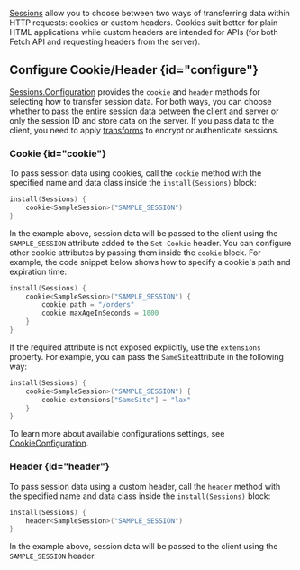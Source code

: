 [//]: # (title: Cookie/Header)

[Sessions](sessions.md) allow you to choose between two ways of transferring data within HTTP requests: cookies or custom headers. Cookies suit better for plain HTML applications while custom headers are intended for APIs (for both Fetch API and requesting headers from the server).


## Configure Cookie/Header {id="configure"}
[Sessions.Configuration](https://api.ktor.io/ktor-server/ktor-server-core/ktor-server-core/io.ktor.sessions/-sessions/-configuration/index.html) provides the `cookie` and `header` methods for selecting how to transfer session data. For both ways, you can choose whether to pass the entire session data between the [client and server](client_server.md) or only the session ID and store data on the server. If you pass data to the client, you need to apply [transforms](transformers.md) to encrypt or authenticate sessions.


### Cookie {id="cookie"}
To pass session data using cookies, call the `cookie` method with the specified name and data class inside the `install(Sessions)` block:
```kotlin
install(Sessions) {
    cookie<SampleSession>("SAMPLE_SESSION")
}
```
In the example above, session data will be passed to the client using the `SAMPLE_SESSION` attribute added to the `Set-Cookie` header. You can configure other cookie attributes by passing them inside the `cookie` block. For example, the code snippet below shows how to specify a cookie's path and expiration time:
```kotlin
install(Sessions) {
    cookie<SampleSession>("SAMPLE_SESSION") {
        cookie.path = "/orders"
        cookie.maxAgeInSeconds = 1000
    }
}
```
If the required attribute is not exposed explicitly, use the `extensions` property. For example, you can pass the `SameSite`attribute in the following way:
```kotlin
install(Sessions) {
    cookie<SampleSession>("SAMPLE_SESSION") {
        cookie.extensions["SameSite"] = "lax"
    }
}
```
To learn more about available configurations settings, see [CookieConfiguration](https://api.ktor.io/ktor-server/ktor-server-core/ktor-server-core/io.ktor.sessions/-cookie-configuration/index.html).


### Header {id="header"}
To pass session data using a custom header, call the `header` method with the specified name and data class inside the `install(Sessions)` block:
```kotlin
install(Sessions) {
    header<SampleSession>("SAMPLE_SESSION")
}
```
In the example above, session data will be passed to the client using the `SAMPLE_SESSION` header. 
